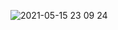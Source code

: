 ![2021-05-15 23 09 24](https://user-images.githubusercontent.com/72738848/118364267-c18dfe00-b5d2-11eb-9456-014bb7a1535b.png)
